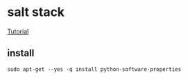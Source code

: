 # salt  stack

[Tutorial](http://bencane.com/2013/09/03/getting-started-with-saltstack-by-example-automatically-installing-nginx/)

install
--------

```
sudo apt-get --yes -q install python-software-properties
```

